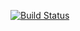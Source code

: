 [![Build Status](https://travis-ci.org/Wamagera/badges.svg?branch=master)](https://travis-ci.org/Wamagera/badges)